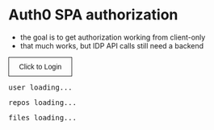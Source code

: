 <!-- no-select -->

Auth0 SPA authorization
=======================

- the goal is to get authorization working from client-only
- that much works, but IDP API calls still need a backend

<button id="login">Click to Login</button>

<pre id="user">user loading...</pre>
<pre id="repos">repos loading...</pre>
<pre id="files">files loading...</pre>

<style>
  .hidden { display: none; }
  #container {
    display: flex;
    flex-direction: column;
    align-items: center;
  }
  #login {
    background: transparent;
    font-size: 1em;
    color: inherit;
    padding: 10px 20px;
    border: 1px solid;
  }
  #login:hover {
    background: #666;
    color: white;
  }
</style>

<script>
  let auth0;
  const loginButton = document.getElementById('login');
  const userInfo = document.getElementById('user');
  const reposInfo = document.getElementById('repos');
  const filesInfo = document.getElementById('files');

  var s = document.createElement("script");
  s.type = "text/javascript";
  s.src = "https://cdn.auth0.com/js/auth0-spa-js/1.7/auth0-spa-js.production.js";
  s.onload = auth0AttachedCb;
  document.head.appendChild(s);

  const delay = time => new Promise(r=>setTimeout(r, time));

  async function User(){
    const user = await auth0.getUser();
    if(!user) {
      loginButton.style.display = "block";
      [userInfo, reposInfo, filesInfo]
        .forEach(x => x.classList.add('hidden'));
    }
    if(user){
      userInfo.innerHTML = JSON.stringify(user, null, 2);
    }
  }
  async function Repos(){
    await delay(1000);
    reposInfo.innerHTML = '[ repos from backend ]';
  }
  async function Files(){
    await delay(1000);
    filesInfo.innerHTML = '[ files from backend ]';
  }

  function auth0AttachedCb(){
    (async () => {
      loginButton.classList.add('hidden');
      try{
        auth0 = await createAuth0Client({
          domain: 'crosshj.auth0.com',
          client_id: 'LJ3RP61zaDixMQXCYMXAR54ahWHImW3p',
          redirect_uri: 'http://localhost:3000/bartok'
        });
        await User();
        await Repos();
        await Files();
      } catch(e){
        console.error(e);
      }

      loginButton
        .addEventListener('click', async (e) => {
          if(!auth0){ return console.log('no auth0 client'); }
          e.preventDefault();
          await auth0.loginWithPopup();
          //await auth0.loginWithRedirect({
          //  redirect_uri: 'http://localhost:3000/bartok'
          //})
          await User();
          await Repos();
          await Files();
        });

    })();
  }
</script>